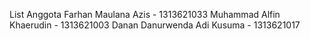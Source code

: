 List Anggota
Farhan Maulana Azis - 1313621033
Muhammad Alfin Khaerudin - 1313621003
Danan Danurwenda Adi Kusuma - 1313621017
